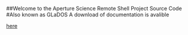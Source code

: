 ##Welcome to the Aperture Science Remote Shell Project Source Code
#Also known as GLaDOS
A download of documentation is avalible

<a href="https://raw.githubusercontent.com/Tmanbear/GLaDOS-SourceCode/master/HELP.bat" download>here</a>
